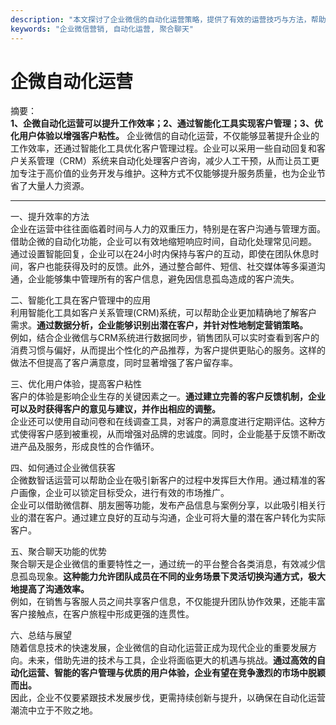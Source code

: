 ```yaml
---
description: "本文探讨了企业微信的自动化运营策略，提供了有效的运营技巧与方法，帮助企业实现精准获客。"
keywords: "企业微信营销, 自动化运营, 聚合聊天"
---
```

# 企微自动化运营

摘要：  
**1、企微自动化运营可以提升工作效率；2、通过智能化工具实现客户管理；3、优化用户体验以增强客户粘性。** 企业微信的自动化运营，不仅能够显著提升企业的工作效率，还通过智能化工具优化客户管理过程。企业可以采用一些自动回复和客户关系管理（CRM）系统来自动化处理客户咨询，减少人工干预，从而让员工更加专注于高价值的业务开发与维护。这种方式不仅能够提升服务质量，也为企业节省了大量人力资源。

---

一、提升效率的方法  
企业在运营中往往面临着时间与人力的双重压力，特别是在客户沟通与管理方面。借助企微的自动化功能，企业可以有效地缩短响应时间，自动化处理常见问题。  
通过设置智能回复，企业可以在24小时内保持与客户的互动，即使在团队休息时间，客户也能获得及时的反馈。此外，通过整合邮件、短信、社交媒体等多渠道沟通，企业能够集中管理所有的客户信息，避免因信息孤岛造成的客户流失。

二、智能化工具在客户管理中的应用  
利用智能化工具如客户关系管理(CRM)系统，可以帮助企业更加精确地了解客户需求。**通过数据分析，企业能够识别出潜在客户，并针对性地制定营销策略。**  
例如，结合企业微信与CRM系统进行数据同步，销售团队可以实时查看到客户的消费习惯与偏好，从而提出个性化的产品推荐，为客户提供更贴心的服务。这样的做法不但提高了客户满意度，同时显著增强了客户留存率。

三、优化用户体验，提高客户粘性  
客户的体验是影响企业生存的关键因素之一。**通过建立完善的客户反馈机制，企业可以及时获得客户的意见与建议，并作出相应的调整。**  
企业还可以使用自动问卷和在线调查工具，对客户的满意度进行定期评估。这种方式使得客户感到被重视，从而增强对品牌的忠诚度。同时，企业能基于反馈不断改进产品及服务，形成良性的合作循环。

四、如何通过企业微信获客  
企微数智话运营可以帮助企业在吸引新客户的过程中发挥巨大作用。通过精准的客户画像，企业可以锁定目标受众，进行有效的市场推广。  
企业可以借助微信群、朋友圈等功能，发布产品信息与案例分享，以此吸引相关行业的潜在客户。通过建立良好的互动与沟通，企业可将大量的潜在客户转化为实际客户。

五、聚合聊天功能的优势  
聚合聊天是企业微信的重要特性之一，通过统一的平台整合各类消息，有效减少信息孤岛现象。**这种能力允许团队成员在不同的业务场景下灵活切换沟通方式，极大地提高了沟通效率。**  
例如，在销售与客服人员之间共享客户信息，不仅能提升团队协作效果，还能丰富客户接触点，在客户旅程中形成更强的连贯性。

六、总结与展望  
随着信息技术的快速发展，企业微信的自动化运营正成为现代企业的重要发展方向。未来，借助先进的技术与工具，企业将面临更大的机遇与挑战。**通过高效的自动化运营、智能的客户管理与优质的用户体验，企业有望在竞争激烈的市场中脱颖而出。**  
因此，企业不仅要紧跟技术发展步伐，更需持续创新与提升，以确保在自动化运营潮流中立于不败之地。
